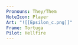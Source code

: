 ```yaml
---
Pronouns: They/Them
NoteIcon: Player
Art: "![[Epsilon_c.png]]"
Frame: Tortuga
Pilot: Hellfire
---
```

